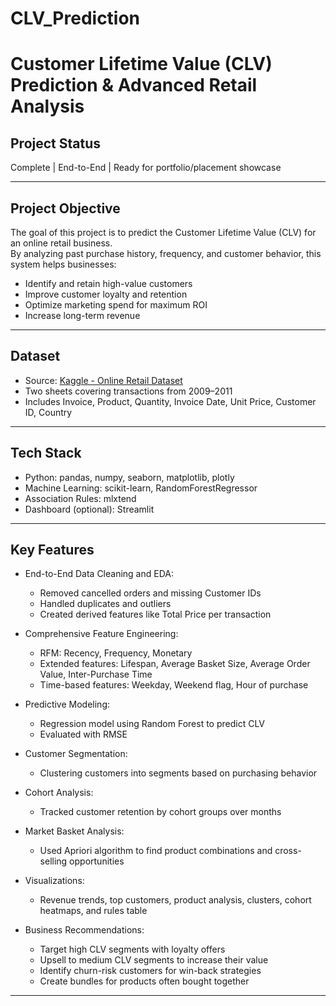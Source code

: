 # CLV_Prediction
# Customer Lifetime Value (CLV) Prediction & Advanced Retail Analysis

## Project Status

Complete | End-to-End | Ready for portfolio/placement showcase

---

## Project Objective

The goal of this project is to predict the Customer Lifetime Value (CLV) for an online retail business.  
By analyzing past purchase history, frequency, and customer behavior, this system helps businesses:
- Identify and retain high-value customers
- Improve customer loyalty and retention
- Optimize marketing spend for maximum ROI
- Increase long-term revenue

---

## Dataset

- Source: [Kaggle - Online Retail Dataset](https://www.kaggle.com/datasets/lakshmi25npathi/online-retail-dataset)  
- Two sheets covering transactions from 2009–2011  
- Includes Invoice, Product, Quantity, Invoice Date, Unit Price, Customer ID, Country

---

## Tech Stack

- Python: pandas, numpy, seaborn, matplotlib, plotly
- Machine Learning: scikit-learn, RandomForestRegressor
- Association Rules: mlxtend
- Dashboard (optional): Streamlit

---

## Key Features

- End-to-End Data Cleaning and EDA:
  - Removed cancelled orders and missing Customer IDs
  - Handled duplicates and outliers
  - Created derived features like Total Price per transaction

- Comprehensive Feature Engineering:
  - RFM: Recency, Frequency, Monetary
  - Extended features: Lifespan, Average Basket Size, Average Order Value, Inter-Purchase Time
  - Time-based features: Weekday, Weekend flag, Hour of purchase

- Predictive Modeling:
  - Regression model using Random Forest to predict CLV
  - Evaluated with RMSE

- Customer Segmentation:
  - Clustering customers into segments based on purchasing behavior

- Cohort Analysis:
  - Tracked customer retention by cohort groups over months

- Market Basket Analysis:
  - Used Apriori algorithm to find product combinations and cross-selling opportunities

- Visualizations:
  - Revenue trends, top customers, product analysis, clusters, cohort heatmaps, and rules table

- Business Recommendations:
  - Target high CLV segments with loyalty offers
  - Upsell to medium CLV segments to increase their value
  - Identify churn-risk customers for win-back strategies
  - Create bundles for products often bought together

---


